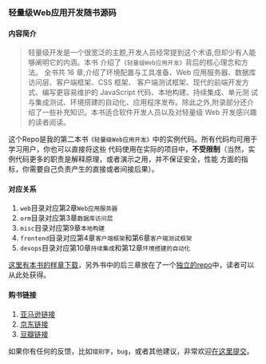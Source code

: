 ### 轻量级Web应用开发随书源码

#### 内容简介

>轻量级开发是一个很宽泛的主题,开发人员经常提到这个术语,但却少有人能够阐明它的内涵。本书 介绍了`《轻量级Web应用开发》`背后的核心理念和方法。
全书共 16 章,介绍了环境配置与工具准备、Web 应用服务器、数据库访问层、客户端框架、CSS 框架、 客户端测试框架、现代的前端开发方式、编写更容易维护的 JavaScript 代码、本地构建、持续集成、单元测 试与集成测试、环境搭建的自动化、应用程序发布。除此之外,附录部分还介绍了一些补充知识。本书适合软件开发人员以及对轻量级 Web 开发感兴趣的读者阅读。

这个Repo是我的第二本书`《轻量级Web应用开发》`中的实例代码。所有代码均可用于学习用户，你也可以直接将这些
代码使用在实际的项目中，**不受限制**（当然，实例代码更多的职责是解释原理，或者演示之用，并不保证安全，性能
方面的指标，你需要自己负责产生的直接或者间接后果）。

#### 对应关系

1.  `web`目录对应第2章`Web应用服务器`
2.  `orm`目录对应第3章`数据库访问层`
3.  `misc`目录对应第9章`本地构建`
4.  `frontend`目录对应第4章`客户端框架`和第6章`客户端测试框架`
5.  `devops`目录对应第10章`持续集成`和第12章`环境搭建的自动化`

[这里有本书的样章下载](http://icodeit.org/lightweight-web/)，另外书中的后三章放在了一个[独立的repo](https://github.com/abruzzi/qipa)中，读者可以从此处获得。

#### 购书链接
1.  [亚马逊链接](http://www.amazon.cn/%E8%BD%BB%E9%87%8F%E7%BA%A7Web%E5%BA%94%E7%94%A8%E5%BC%80%E5%8F%91-%E9%82%B1%E4%BF%8A%E6%B6%9B/dp/B012R5A1NQ/ref=sr_1_1?ie=UTF8&qid=1440730930&sr=8-1&keywords=%E8%BD%BB%E9%87%8F%E7%BA%A7web)
2.  [京东链接](http://item.jd.com/11741605.html)
3.  [豆瓣链接](http://book.douban.com/subject/26585461/)

如果你有任何的反馈，比如`错别字`，`bug`，或者其他建议，非常欢迎[在这里提交](https://github.com/abruzzi/lwweb-demo/issues)。
